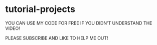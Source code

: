 # tutorial-projects

YOU CAN USE MY CODE FOR FREE IF YOU DIDN'T UNDERSTAND THE VIDEO!

PLEASE SUBSCRIBE AND LIKE TO HELP ME OUT!
